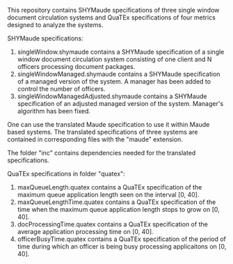 This repository contains SHYMaude specifications of three single window document circulation systems and QuaTEx specifications of four metrics designed to analyze the systems.

SHYMaude specifications:

1. singleWindow.shymaude contains a SHYMaude specification of a single window document circulation system consisting of one client and N officers processing document packages.
2. singleWindowManaged.shymaude contains a SHYMaude specification of a managed version of the system. A manager has been added to control the number of officers.
3. singleWindowManagedAdjusted.shymaude contains a SHYMaude specification of an adjusted managed version of the system. Manager's algorithm has been fixed.

One can use the translated Maude specification to use it within Maude based systems.
The translated specifications of three systems are contained in corresponding files with the "maude" extension.

The folder "inc" contains dependencies needed for the translated specifications.

QuaTEx specifications in folder "quatex":

1. maxQueueLength.quatex contains a QuaTEx specification of the maximum queue application length seen on the interval [0, 40].
2. maxQueueLengthTime.quatex contains a QuaTEx specification of the time when the maximum queue application length stops to grow on [0, 40].
3. docProcessingTime.quatex contains a QuaTEx specification of the average application processing time on [0, 40].
4. officerBusyTime.quatex contains a QuaTEx specification of the period of time during which an officer is being busy processing applicaitons on [0, 40].